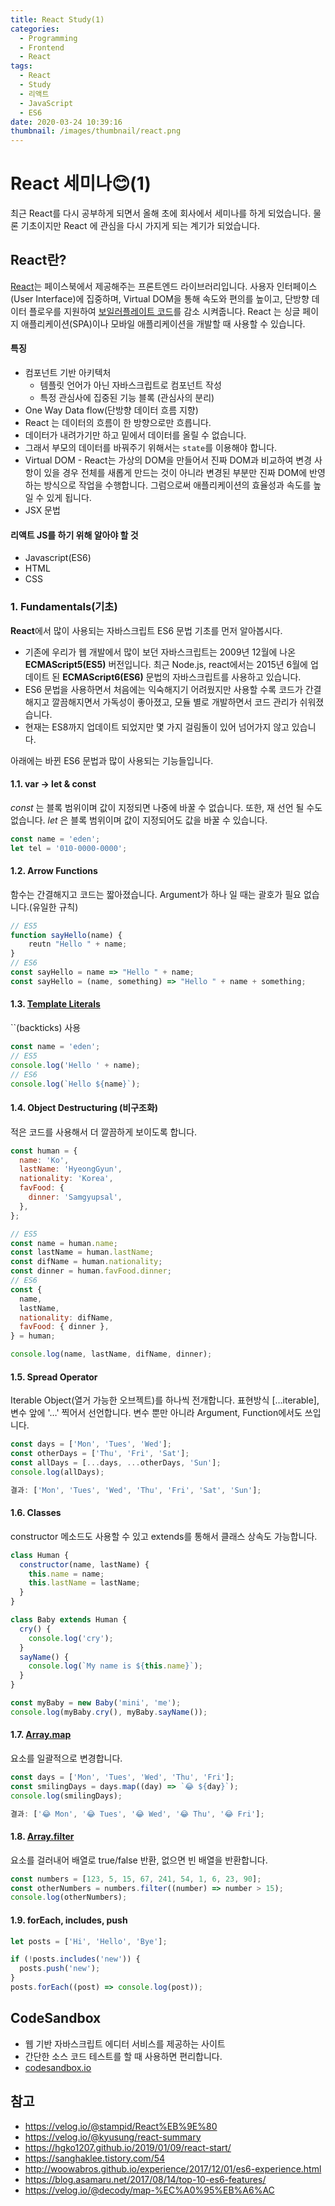 ```yaml
---
title: React Study(1)
categories:
  - Programming
  - Frontend
  - React
tags:
  - React
  - Study
  - 리액트
  - JavaScript
  - ES6
date: 2020-03-24 10:39:16
thumbnail: /images/thumbnail/react.png
---
```


# React 세미나😊(1)

최근 React를 다시 공부하게 되면서 올해 초에 회사에서 세미나를 하게 되었습니다. 물론 기초이지만 React 에 관심을 다시 가지게 되는 계기가 되었습니다.

## React란?

[React](https://ko.reactjs.org/)는 페이스북에서 제공해주는 프론트엔드 라이브러리입니다. 사용자 인터페이스(User Interface)에 집중하며, Virtual DOM을 통해 속도와 편의를 높이고, 단방향 데이터 플로우를 지원하여 [보일러플레이트 코드](http://web-front-end.tistory.com/27)를 감소 시켜줍니다. React 는 싱글 페이지 애플리케이션(SPA)이나 모바일 애플리케이션을 개발할 때 사용할 수 있습니다.

#### 특징

- 컴포넌트 기반 아키텍처
  - 템플릿 언어가 아닌 자바스크립트로 컴포넌트 작성
  - 특정 관심사에 집중된 기능 블록 (관심사의 분리)
- One Way Data flow(단방향 데이터 흐름 지향)
- React 는 데이터의 흐름이 한 방향으로만 흐릅니다.
- 데이터가 내려가기만 하고 밑에서 데이터를 올릴 수 없습니다.
- 그래서 부모의 데이터를 바꿔주기 위해서는 `state`를 이용해야 합니다.
- Virtual DOM - React는 가상의 DOM을 만들어서 진짜 DOM과 비교하여 변경 사항이 있을 경우 전체를 새롭게 만드는 것이 아니라 변경된 부분만 진짜 DOM에 반영하는 방식으로 작업을 수행합니다. 그럼으로써 애플리케이션의 효율성과 속도를 높일 수 있게 됩니다.
- JSX 문법

#### 리액트 JS를 하기 위해 알아야 할 것

- Javascript(ES6)
- HTML
- CSS

### 1. Fundamentals(기초)

**React**에서 많이 사용되는 자바스크립트 ES6 문법 기초를 먼저 알아봅시다.

- 기존에 우리가 웹 개발에서 많이 보던 자바스크립트는 2009년 12월에 나온 **ECMAScript5(ES5)** 버전입니다. 최근 Node.js, react에서는 2015년 6월에 업데이트 된 **ECMAScript6(ES6)** 문법의 자바스크립트를 사용하고 있습니다.
- ES6 문법을 사용하면서 처음에는 익숙해지기 어려웠지만 사용할 수록 코드가 간결해지고 깔끔해지면서 가독성이 좋아졌고, 모듈 별로 개발하면서 코드 관리가 쉬워졌습니다.
- 현재는 ES8까지 업데이트 되었지만 몇 가지 걸림돌이 있어 넘어가지 않고 있습니다.

아래에는 바뀐 ES6 문법과 많이 사용되는 기능들입니다.

#### 1.1. var -> let & const

_const_ 는 블록 범위이며 값이 지정되면 나중에 바꿀 수 없습니다. 또한, 재 선언 될 수도 없습니다.
_let_ 은 블록 범위이며 값이 지정되어도 값을 바꿀 수 있습니다.

```js
const name = 'eden';
let tel = '010-0000-0000';
```

#### 1.2. Arrow Functions

함수는 간결해지고 코드는 짧아졌습니다.
Argument가 하나 일 때는 괄호가 필요 없습니다.(유일한 규칙)

```js
// ES5
function sayHello(name) {
	reutn "Hello " + name;
}
// ES6
const sayHello = name => "Hello " + name;
const sayHello = (name, something) => "Hello " + name + something;
```

#### 1.3. [Template Literals](https://developer.mozilla.org/ko/docs/Web/JavaScript/Reference/Template_literals)

``(backticks) 사용

```jsx
const name = 'eden';
// ES5
console.log('Hello ' + name);
// ES6
console.log(`Hello ${name}`);
```

#### 1.4. Object Destructuring (비구조화)

적은 코드를 사용해서 더 깔끔하게 보이도록 합니다.

```js
const human = {
  name: 'Ko',
  lastName: 'HyeongGyun',
  nationality: 'Korea',
  favFood: {
    dinner: 'Samgyupsal',
  },
};

// ES5
const name = human.name;
const lastName = human.lastName;
const difName = human.nationality;
const dinner = human.favFood.dinner;
// ES6
const {
  name,
  lastName,
  nationality: difName,
  favFood: { dinner },
} = human;

console.log(name, lastName, difName, dinner);
```

#### 1.5. Spread Operator

Iterable Object(열거 가능한 오브젝트)를 하나씩 전개합니다.
표현방식 […iterable], 변수 앞에 '…' 찍어서 선언합니다.
변수 뿐만 아니라 Argument, Function에서도 쓰입니다.

```js
const days = ['Mon', 'Tues', 'Wed'];
const otherDays = ['Thu', 'Fri', 'Sat'];
const allDays = [...days, ...otherDays, 'Sun'];
console.log(allDays);

결과: ['Mon', 'Tues', 'Wed', 'Thu', 'Fri', 'Sat', 'Sun'];
```

#### 1.6. Classes

constructor 메소드도 사용할 수 있고 extends를 통해서 클래스 상속도 가능합니다.

```js
class Human {
  constructor(name, lastName) {
    this.name = name;
    this.lastName = lastName;
  }
}

class Baby extends Human {
  cry() {
    console.log('cry');
  }
  sayName() {
    console.log(`My name is ${this.name}`);
  }
}

const myBaby = new Baby('mini', 'me');
console.log(myBaby.cry(), myBaby.sayName());
```

#### 1.7. [Array.map](https://developer.mozilla.org/ko/docs/Web/JavaScript/Reference/Global_Objects/Array/map)

요소를 일괄적으로 변경합니다.

```js
const days = ['Mon', 'Tues', 'Wed', 'Thu', 'Fri'];
const smilingDays = days.map((day) => `😂 ${day}`);
console.log(smilingDays);

결과: ['😂 Mon', '😂 Tues', '😂 Wed', '😂 Thu', '😂 Fri'];
```

#### 1.8. [Array.filter](https://developer.mozilla.org/ko/docs/Web/JavaScript/Reference/Global_Objects/Array/filter)

요소를 걸러내어 배열로 true/false 반환, 없으면 빈 배열을 반환합니다.

```js
const numbers = [123, 5, 15, 67, 241, 54, 1, 6, 23, 90];
const otherNumbers = numbers.filter((number) => number > 15);
console.log(otherNumbers);
```

#### 1.9. forEach, includes, push

```js
let posts = ['Hi', 'Hello', 'Bye'];

if (!posts.includes('new')) {
  posts.push('new');
}
posts.forEach((post) => console.log(post));
```

## CodeSandbox

- 웹 기반 자바스크립트 에디터 서비스를 제공하는 사이트
- 간단한 소스 코드 테스트를 할 때 사용하면 편리합니다.
- [codesandbox.io](https://codesandbox.io/s/es6-fundamentals-d4i70)

## 참고

- https://velog.io/@stampid/React%EB%9E%80
- https://velog.io/@kyusung/react-summary
- https://hgko1207.github.io/2019/01/09/react-start/
- https://sanghaklee.tistory.com/54
- http://woowabros.github.io/experience/2017/12/01/es6-experience.html
- https://blog.asamaru.net/2017/08/14/top-10-es6-features/
- https://velog.io/@decody/map-%EC%A0%95%EB%A6%AC
